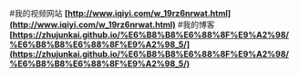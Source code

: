 #我的视频网站
<strong>[http://www.iqiyi.com/w_19rz6nrwat.html](http://www.iqiyi.com/w_19rz6nrwat.html)</strong>
#我的博客
<strong>[https://zhujunkai.github.io/%E6%B8%B8%E6%88%8F%E9%A2%98/%E6%B8%B8%E6%88%8F%E9%A2%98_5/](https://zhujunkai.github.io/%E6%B8%B8%E6%88%8F%E9%A2%98/%E6%B8%B8%E6%88%8F%E9%A2%98_5/)</strong>
